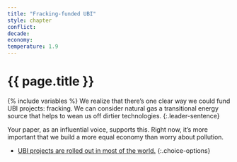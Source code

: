 ```yaml
---
title: "Fracking-funded UBI"
style: chapter
conflict: 
decade: 
economy: 
temperature: 1.9
---
```


<h1>{{ page.title }}</h1>

{% include variables %}
We realize that there’s one clear way we could fund UBI projects: fracking. We can consider natural gas a transitional energy source that helps to wean us off dirtier technologies.
{:.leader-sentence}

Your paper, as an influential voice, supports this. Right now, it’s more important that we build a more equal economy than worry about pollution.

- [UBI projects are rolled out in most of the world.](chapter_people-get-richer.html)
{:.choice-options}
